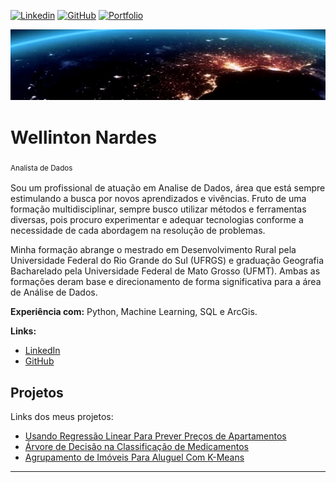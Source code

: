 [![Linkedin](https://img.shields.io/badge/_cont_-Linkedin-blue.svg)](https://www.linkedin.com/in/wellinton-nardes/)
[![GitHub](https://img.shields.io/badge/_cont_-GitHub-green.svg)](https://github.com/magowellinton)
[![Portfolio](https://img.shields.io/badge/_cont_-Portfolio-orange.svg)](https://github.com/magowellinton/_portfolio_wellinton/blob/main/README.md)


<p align="center">
  <img src="banner_0.jpg" >
</p>

# Wellinton Nardes
<sub> Analista de Dados <sub>


Sou um profissional de atuação em Analise de Dados, área que está sempre estimulando a busca por novos aprendizados e vivências. Fruto de uma formação multidisciplinar, sempre busco utilizar métodos e ferramentas diversas, pois procuro experimentar e adequar tecnologias conforme a necessidade de cada abordagem na resolução de problemas.

Minha formação abrange o mestrado em Desenvolvimento Rural pela Universidade Federal do Rio Grande do Sul (UFRGS) e graduação Geografia Bacharelado pela Universidade Federal de Mato Grosso (UFMT). Ambas as formações deram base e direcionamento de forma significativa para a área de Análise de Dados.


**Experiência com:** Python, Machine Learning, SQL e ArcGis.



**Links:**
* [LinkedIn](https://www.linkedin.com/in/wellinton-nardes/)
* [GitHub](https://github.com/magowellinton)


## Projetos
Links dos meus projetos:

* [Usando Regressão Linear Para Prever Preços de Apartamentos](https://github.com/magowellinton/data_analysis_notebooks/blob/main/Previsao_Precos_Aps/Previsao_Precos_Aps_Linear_Regression.ipynb)
* [Árvore de Decisão na Classificação de Medicamentos](https://github.com/magowellinton/data_analysis_notebooks/blob/main/Classificacao_Medicamentos/Classificacao_Medicamentos_Decision_Tree.ipynb)
* [Agrupamento de Imóveis Para Aluguel Com K-Means](https://github.com/magowellinton/data_analysis_notebooks/blob/main/Criando_Grupos_Alugueis/Criando_Grupos_Alugueis_KMeans.ipynb)
---




